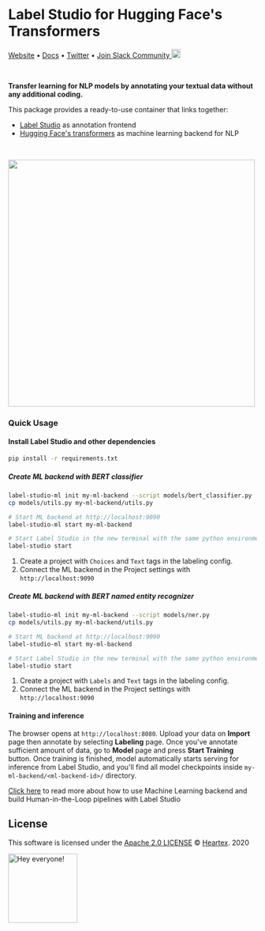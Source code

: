 # Label Studio for Hugging Face's Transformers

[Website](https://labelstud.io/) • [Docs](https://labelstud.io/guide) • [Twitter](https://twitter.com/heartexlabs) • [Join Slack Community <img src="https://go.heartex.net/docs/images/slack-mini.png" width="18px"/>](https://docs.google.com/forms/d/e/1FAIpQLSdLHZx5EeT1J350JPwnY2xLanfmvplJi6VZk65C2R4XSsRBHg/viewform?usp=sf_link)

<br/>

**Transfer learning for NLP models by annotating your textual data without any additional coding.**

This package provides a ready-to-use container that links together:

- [Label Studio](https://github.com/heartexlabs/label-studio) as annotation frontend
- [Hugging Face's transformers](https://github.com/huggingface/transformers) as machine learning backend for NLP

<br/>

[<img src="https://raw.githubusercontent.com/heartexlabs/label-studio-transformers/master/images/codeless.png" height="500">](https://github.com/heartexlabs/label-studio-transformers)

### Quick Usage

#### Install Label Studio and other dependencies

```bash
pip install -r requirements.txt
```

##### Create ML backend with BERT classifier
```bash
label-studio-ml init my-ml-backend --script models/bert_classifier.py
cp models/utils.py my-ml-backend/utils.py

# Start ML backend at http://localhost:9090
label-studio-ml start my-ml-backend

# Start Label Studio in the new terminal with the same python environment
label-studio start
```

1. Create a project with `Choices` and `Text` tags in the labeling config.
2. Connect the ML backend in the Project settings with `http://localhost:9090`

##### Create ML backend with BERT named entity recognizer
```bash
label-studio-ml init my-ml-backend --script models/ner.py
cp models/utils.py my-ml-backend/utils.py

# Start ML backend at http://localhost:9090
label-studio-ml start my-ml-backend

# Start Label Studio in the new terminal with the same python environment
label-studio start
```

1. Create a project with `Labels` and `Text` tags in the labeling config.
2. Connect the ML backend in the Project settings with `http://localhost:9090`

#### Training and inference

The browser opens at `http://localhost:8080`. Upload your data on **Import** page then annotate by selecting **Labeling** page.
Once you've annotate sufficient amount of data, go to **Model** page and press **Start Training** button. Once training is finished, model automatically starts serving for inference from Label Studio, and you'll find all model checkpoints inside `my-ml-backend/<ml-backend-id>/` directory.

[Click here](https://labelstud.io/guide/ml.html) to read more about how to use Machine Learning backend and build Human-in-the-Loop pipelines with Label Studio

## License

This software is licensed under the [Apache 2.0 LICENSE](/LICENSE) © [Heartex](https://www.heartex.ai/). 2020

<img src="https://github.com/heartexlabs/label-studio/blob/master/images/opossum_looking.png?raw=true" title="Hey everyone!" height="140" width="140" />
